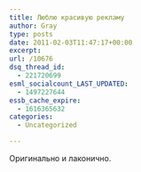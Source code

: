 ```yaml
---
title: Люблю красивую рекламу
author: Gray
type: posts
date: 2011-02-03T11:47:17+00:00
excerpt:
url: /10676
dsq_thread_id:
  - 221720699
esml_socialcount_LAST_UPDATED:
  - 1497227644
essb_cache_expire:
  - 1616365632
categories:
  - Uncategorized

---
```








Оригинально и лаконично.